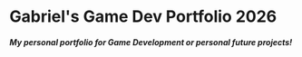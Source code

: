 # Gabriel's Game Dev Portfolio 2026
##### My personal portfolio for Game Development or personal future projects!
